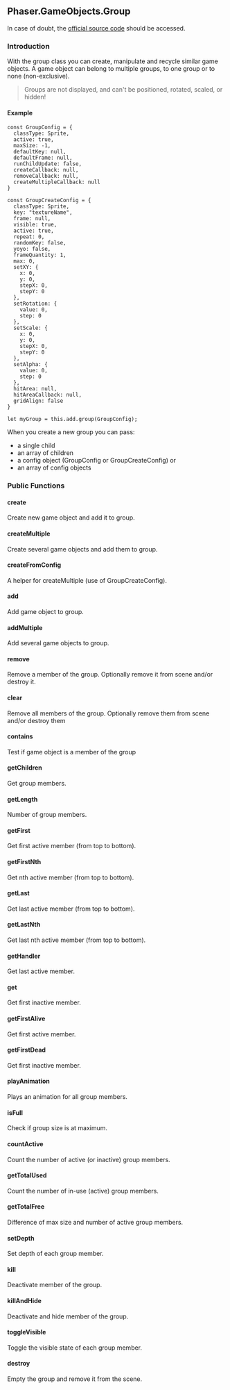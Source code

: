 ## Phaser.GameObjects.Group

In case of doubt, the [official source code](https://github.com/photonstorm/phaser) should be accessed.

### Introduction

With the group class you can create, manipulate and recycle similar game objects.
A game object can belong to multiple groups, to one group or to none (non-exclusive).

> Groups are not displayed, and can't be positioned, rotated, scaled, or hidden!

#### Example

```
const GroupConfig = {
  classType: Sprite,
  active: true,
  maxSize: -1,
  defaultKey: null,
  defaultFrame: null,
  runChildUpdate: false,
  createCallback: null,
  removeCallback: null,
  createMultipleCallback: null
}

const GroupCreateConfig = {
  classType: Sprite,
  key: "textureName",
  frame: null,
  visible: true,
  active: true,
  repeat: 0,
  randomKey: false,
  yoyo: false,
  frameQuantity: 1,
  max: 0,
  setXY: {
    x: 0,
    y: 0,
    stepX: 0,
    stepY: 0       
  },
  setRotation: {
    value: 0,
    step: 0
  },
  setScale: {
    x: 0,
    y: 0,
    stepX: 0,
    stepY: 0      
  },
  setAlpha: {
    value: 0,
    step: 0
  },
  hitArea: null,
  hitAreaCallback: null,
  gridAlign: false
}

let myGroup = this.add.group(GroupConfig);
```

When you create a new group you can pass:

- a single child
- an array of children
- a config object (GroupConfig or GroupCreateConfig) or
- an array of config objects

### Public Functions

#### create            
Create new game object and add it to group.

#### createMultiple    
Create several game objects and add them to group.

#### createFromConfig  
A helper for createMultiple (use of GroupCreateConfig).

#### add               
Add game object to group.

#### addMultiple       
Add several game objects to group.

#### remove            
Remove a member of the group.
Optionally remove it from scene and/or destroy it.

#### clear             
Remove all members of the group.
Optionally remove them from scene and/or destroy them

#### contains          
Test if game object is a member of the group

#### getChildren     
Get group members.

#### getLength      
Number of group members.

#### getFirst        
Get first active member (from top to bottom).

#### getFirstNth       
Get nth active member (from top to bottom).

#### getLast           
Get last active member (from top to bottom).

#### getLastNth        
Get last nth active member (from top to bottom).

#### getHandler        
Get last active member.

#### get               
Get first inactive member.

#### getFirstAlive     
Get first active member.

#### getFirstDead      
Get first inactive member.

#### playAnimation     
Plays an animation for all group members.

#### isFull            
Check if group size is at maximum.

#### countActive       
Count the number of active (or inactive) group members.

#### getTotalUsed      
Count the number of in-use (active) group members.

#### getTotalFree      
Difference of max size and number of active group members.

#### setDepth          
Set depth of each group member.

#### kill              
Deactivate member of the group.

#### killAndHide       
Deactivate and hide member of the group.

#### toggleVisible     
Toggle the visible state of each group member.

#### destroy           
Empty the group and remove it from the scene.
